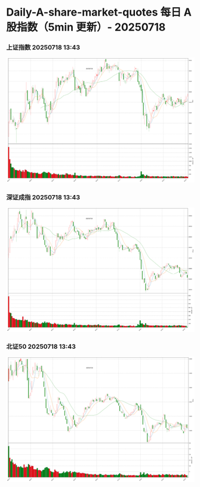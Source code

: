 
# Daily-A-share-market-quotes 每日 A 股指数（5min 更新）- 20250718

### 上证指数 20250718 13:43
![](./fig/2025/7/20250718-sh000001.png)

### 深证成指 20250718 13:43
![](./fig/2025/7/20250718-sz399001.png)

### 北证50 20250718 13:43
![](./fig/2025/7/20250718-bj899050.png)
